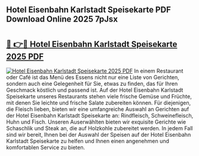 ## Hotel Eisenbahn Karlstadt Speisekarte PDF Download Online 2025 7pJsx

# <h2><a href="http://gcafmpc.nevu.top/?p=Hotel+Eisenbahn+Karlstadt+Speisekarte">🔗 👉🔴 Hotel Eisenbahn Karlstadt Speisekarte 2025 PDF</a></h2>

[![Hotel Eisenbahn Karlstadt Speisekarte 2025 PDF](https://i.imgur.com/dBaPXMq.png)](http://gcafmpc.nevu.top/?p=Hotel+Eisenbahn+Karlstadt+Speisekarte)
In einem Restaurant oder Café ist das Menü des Essens nicht nur eine Liste von Gerichten, sondern auch eine Gelegenheit für Sie, etwas zu finden, das für Ihren Geschmack köstlich und passend ist. Auf der Hotel Eisenbahn Karlstadt Speisekarte unseres Restaurants stehen viele frische Gemüse und Früchte, mit denen Sie leichte und frische Salate zubereiten können. Für diejenigen, die Fleisch lieben, bieten wir eine umfangreiche Auswahl an Gerichten auf der Hotel Eisenbahn Karlstadt Speisekarte an: Rindfleisch, Schweinefleisch, Huhn und Fisch. Unseren Auserwählten bieten wir exquisite Gerichte wie Schaschlik und Steak an, die auf Holzkohle zubereitet werden. In jedem Fall sind wir bereit, Ihnen bei der Auswahl der Speisen auf der Hotel Eisenbahn Karlstadt Speisekarte zu helfen und Ihnen einen angenehmen und komfortablen Service zu bieten.

